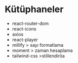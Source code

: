 # Kütüphaneler

- react-router-dom
- react-icons
- axios
- react-player
- millify > sayı formatlama
- moment > zaman hesaplama
- tailwind-css >stillendiröa

